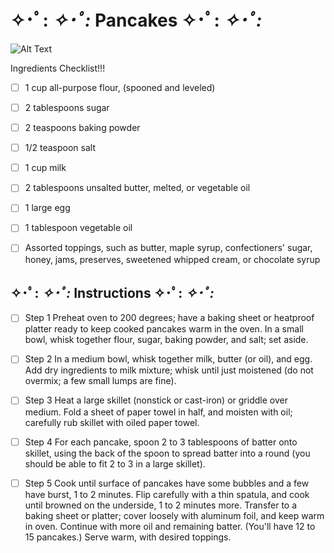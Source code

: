 # ✧･ﾟ: *✧･ﾟ:* Pancakes ✧･ﾟ: *✧･ﾟ:*
![Alt Text](https://64.media.tumblr.com/9b7d8861d8d4bc98ee2136ef3d4bb4e0/tumblr_n4rjs1fg6e1snc5kxo1_500.gifv)


Ingredients Checklist!!!

- [ ] 1 cup all-purpose flour, (spooned and leveled)

- [ ] 2 tablespoons sugar

- [ ] 2 teaspoons baking powder

- [ ] 1/2 teaspoon salt

- [ ] 1 cup milk

- [ ] 2 tablespoons unsalted butter, melted, or vegetable oil

- [ ] 1 large egg

- [ ] 1 tablespoon vegetable oil

- [ ] Assorted toppings, such as butter, maple syrup, confectioners' sugar, honey, jams, preserves, sweetened whipped cream, or chocolate syrup

## ✧･ﾟ: *✧･ﾟ:* Instructions ✧･ﾟ: *✧･ﾟ:*

- [ ] Step 1
Preheat oven to 200 degrees; have a baking sheet or heatproof platter ready to keep cooked pancakes warm in the oven. In a small bowl, whisk together flour, sugar, baking powder, and salt; set aside.

- [ ] Step 2
In a medium bowl, whisk together milk, butter (or oil), and egg. Add dry ingredients to milk mixture; whisk until just moistened (do not overmix; a few small lumps are fine).

- [ ] Step 3
Heat a large skillet (nonstick or cast-iron) or griddle over medium. Fold a sheet of paper towel in half, and moisten with oil; carefully rub skillet with oiled paper towel.

- [ ] Step 4
For each pancake, spoon 2 to 3 tablespoons of batter onto skillet, using the back of the spoon to spread batter into a round (you should be able to fit 2 to 3 in a large skillet).

- [ ] Step 5
Cook until surface of pancakes have some bubbles and a few have burst, 1 to 2 minutes. Flip carefully with a thin spatula, and cook until browned on the underside, 1 to 2 minutes more. Transfer to a baking sheet or platter; cover loosely with aluminum foil, and keep warm in oven. Continue with more oil and remaining batter. (You'll have 12 to 15 pancakes.) Serve warm, with desired toppings.
